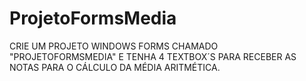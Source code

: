 # ProjetoFormsMedia
CRIE UM PROJETO WINDOWS FORMS CHAMADO "PROJETOFORMSMEDIA" E TENHA 4 TEXTBOX´S PARA RECEBER AS NOTAS PARA O CÁLCULO DA MÉDIA ARITMÉTICA.
